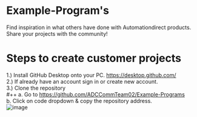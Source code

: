 # Example-Program's  
Find inspiration in what others have done with Automationdirect products. Share your projects with the community!

# Steps to create customer projects

1.) Install GitHub Desktop onto your PC. https://desktop.github.com/   
2.) If already have an account sign in or create new account.  
3.) Clone the repository  
#++	a. Go to https://github.com/ADCCommTeam02/Example-Programs     
	b. Click on code dropdown & copy the repository address.  
![image](https://user-images.githubusercontent.com/47575229/172681250-a5646140-39b2-44e1-b1e7-c713c085942f.png)  


